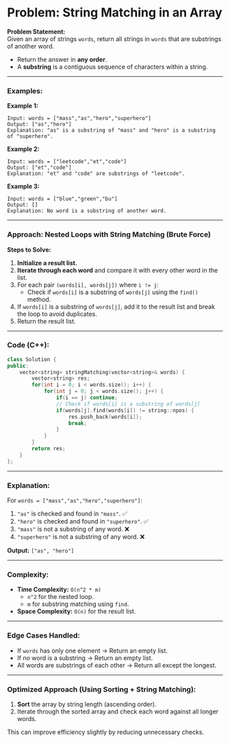 # **Problem: String Matching in an Array**

**Problem Statement:**  
Given an array of strings `words`, return all strings in `words` that are substrings of another word.

- Return the answer in **any order**.
- A **substring** is a contiguous sequence of characters within a string.

---

### **Examples:**

**Example 1:**

```plaintext
Input: words = ["mass","as","hero","superhero"]
Output: ["as","hero"]
Explanation: "as" is a substring of "mass" and "hero" is a substring of "superhero".
```

**Example 2:**

```plaintext
Input: words = ["leetcode","et","code"]
Output: ["et","code"]
Explanation: "et" and "code" are substrings of "leetcode".
```

**Example 3:**

```plaintext
Input: words = ["blue","green","bu"]
Output: []
Explanation: No word is a substring of another word.
```

---

### **Approach: Nested Loops with String Matching (Brute Force)**

**Steps to Solve:**

1. **Initialize a result list.**
2. **Iterate through each word** and compare it with every other word in the list.
3. For each pair `(words[i], words[j])` where `i != j`:
    - Check if `words[i]` is a substring of `words[j]` using the `find()` method.
4. If `words[i]` is a substring of `words[j]`, add it to the result list and break the loop to avoid duplicates.
5. Return the result list.

---

### **Code (C++):**

```cpp
class Solution {
public:
    vector<string> stringMatching(vector<string>& words) {
        vector<string> res;
        for(int i = 0; i < words.size(); i++) {
            for(int j = 0; j < words.size(); j++) {
                if(i == j) continue; 
                // Check if words[i] is a substring of words[j]
                if(words[j].find(words[i]) != string::npos) { 
                    res.push_back(words[i]);
                    break; 
                }
            }
        }
        return res;
    }
};
```

---

### **Explanation:**

For `words = ["mass","as","hero","superhero"]`:

1. `"as"` is checked and found in `"mass"`. ✅
2. `"hero"` is checked and found in `"superhero"`. ✅
3. `"mass"` is not a substring of any word. ❌
4. `"superhero"` is not a substring of any word. ❌

**Output:** `["as", "hero"]`

---

### **Complexity:**

- **Time Complexity:** `O(n^2 * m)`
    - `n^2` for the nested loop.
    - `m` for substring matching using `find`.
- **Space Complexity:** `O(n)` for the result list.

---

### **Edge Cases Handled:**

- If `words` has only one element → Return an empty list.
- If no word is a substring → Return an empty list.
- All words are substrings of each other → Return all except the longest.

---

### **Optimized Approach (Using Sorting + String Matching):**

1. **Sort** the array by string length (ascending order).
2. Iterate through the sorted array and check each word against all longer words.

This can improve efficiency slightly by reducing unnecessary checks.